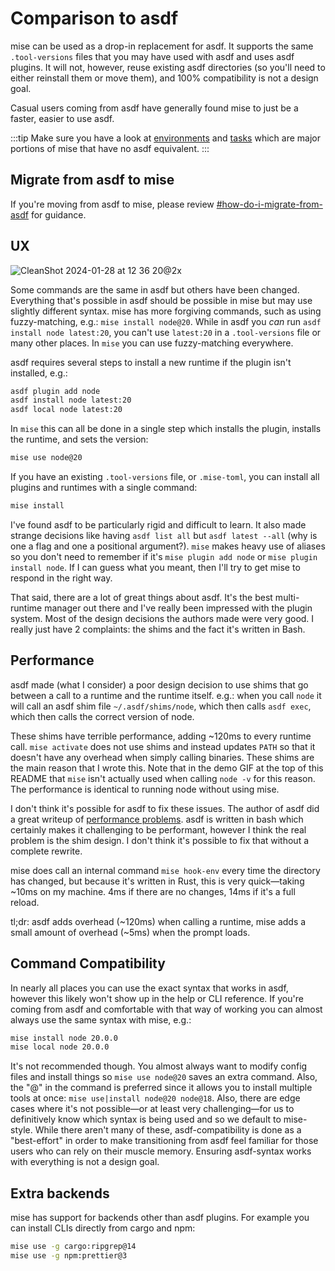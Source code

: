 # Comparison to asdf

mise can be used as a drop-in replacement for asdf. It supports the same `.tool-versions` files that
you may have used with asdf and uses asdf plugins. It will not, however, reuse existing asdf directories
(so you'll need to either reinstall them or move them), and 100% compatibility is not a design goal.

Casual users coming from asdf have generally found mise to just be a faster, easier to use asdf.

:::tip
Make sure you have a look at [environments](/environments.html) and [tasks](/tasks/) which
are major portions of mise that have no asdf equivalent.
:::

## Migrate from asdf to mise

If you're moving from asdf to mise, please review [#how-do-i-migrate-from-asdf](/faq.html#how-do-i-migrate-from-asdf) for guidance.

## UX

![CleanShot 2024-01-28 at 12 36 20@2x](https://github.com/jdx/mise-docs/assets/216188/47f381d7-1566-4b78-9260-3b85a21dd6ec)

Some commands are the same in asdf but others have been changed. Everything that's possible
in asdf should be possible in mise but may use slightly different syntax. mise has more forgiving commands,
such as using fuzzy-matching, e.g.: `mise install node@20`. While in asdf you _can_ run
`asdf install node latest:20`, you can't use `latest:20` in a `.tool-versions` file or many other places.
In `mise` you can use fuzzy-matching everywhere.

asdf requires several steps to install a new runtime if the plugin isn't installed, e.g.:

```sh
asdf plugin add node
asdf install node latest:20
asdf local node latest:20
```

In `mise` this can all be done in a single step which installs the plugin, installs the runtime,
and sets the version:

```sh
mise use node@20
```

If you have an existing `.tool-versions` file, or `.mise-toml`, you can install all plugins
and runtimes with a single command:

```sh
mise install
```

I've found asdf to be particularly rigid and difficult to learn. It also made strange decisions like
having `asdf list all` but `asdf latest --all` (why is one a flag and one a positional argument?).
`mise` makes heavy use of aliases so you don't need to remember if it's `mise plugin add node` or
`mise plugin install node`. If I can guess what you meant, then I'll try to get mise to respond
in the right way.

That said, there are a lot of great things about asdf. It's the best multi-runtime manager out there
and I've really been impressed with the plugin system. Most of the design decisions the authors made
were very good. I really just have 2 complaints: the shims and the fact it's written in Bash.

## Performance

asdf made (what I consider) a poor design decision to use shims that go between a call to a runtime
and the runtime itself. e.g.: when you call `node` it will call an asdf shim file `~/.asdf/shims/node`,
which then calls `asdf exec`, which then calls the correct version of node.

These shims have terrible performance, adding ~120ms to every runtime call. `mise activate` does not use shims and instead
updates `PATH` so that it doesn't have any overhead when simply calling binaries. These shims are the main reason that I wrote this. Note that in the demo GIF at the top of this README
that `mise` isn't actually used when calling `node -v` for this reason. The performance is
identical to running node without using mise.

I don't think it's possible for asdf to fix these issues. The author of asdf did a great writeup
of [performance problems](https://stratus3d.com/blog/2022/08/11/asdf-performance/). asdf is written
in bash which certainly makes it challenging to be performant, however I think the real problem is the
shim design. I don't think it's possible to fix that without a complete rewrite.

mise does call an internal command `mise hook-env` every time the directory has changed, but because
it's written in Rust, this is very quick—taking ~10ms on my machine. 4ms if there are no changes, 14ms if it's
a full reload.

tl;dr: asdf adds overhead (~120ms) when calling a runtime, mise adds a small amount of overhead (~5ms)
when the prompt loads.

## Command Compatibility

In nearly all places you can use the exact syntax that works in asdf, however this likely won't
show up in the help or CLI reference. If you're coming from asdf and comfortable with that way of
working you can almost always use the same syntax with mise, e.g.:

```sh
mise install node 20.0.0
mise local node 20.0.0
```

It's not recommended though. You almost always want to modify config files and install things so
`mise use node@20` saves an extra command. Also, the "@" in the command is preferred since it allows
you to install multiple tools at once: `mise use|install node@20 node@18`. Also, there are edge cases
where it's not possible—or at least very challenging—for us to definitively know which syntax is being
used and so we default to mise-style. While there aren't many of these, asdf-compatibility is done
as a "best-effort" in order to make transitioning from asdf feel familiar for those users who can
rely on their muscle memory. Ensuring asdf-syntax works with everything is not a design goal.

## Extra backends <Badge type="warning" text="experimental" />

mise has support for backends other than asdf plugins. For example you can install CLIs
directly from cargo and npm:

```sh
mise use -g cargo:ripgrep@14
mise use -g npm:prettier@3
```
